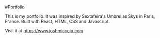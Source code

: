 #Portfolio

This is my portfolio. It was inspired by Sextafeira's Umbrellas Skys in Paris, France. Built with React, HTML, CSS and Javascript. 

Visit it at https://www.joshmiccolo.com
